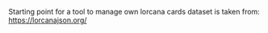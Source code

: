 Starting point for a tool to manage own lorcana cards
dataset is taken from: https://lorcanajson.org/
 
